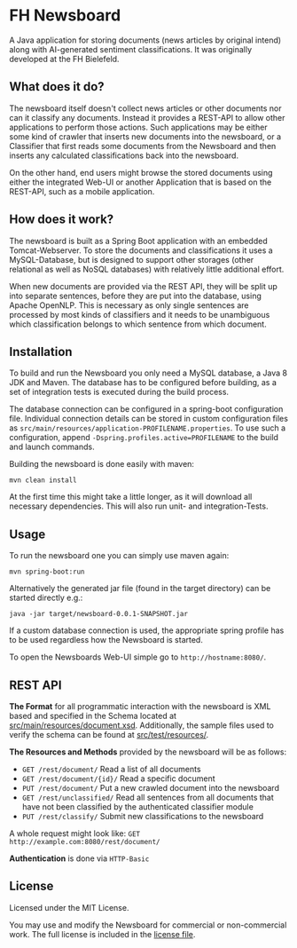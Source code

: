# FH Newsboard
A Java application for storing documents (news articles by original intend)
along with AI-generated sentiment classifications.
It was originally developed at the FH Bielefeld.

## What does it do?
The newsboard itself doesn't collect news articles or other documents nor can it
classify any documents.
Instead it provides a REST-API to allow other applications to perform those actions.
Such applications may be either some kind of crawler that inserts new documents into the newsboard,
or a Classifier that first reads some documents from the Newsboard and then inserts any calculated
classifications back into the newsboard.

On the other hand, end users might browse the stored documents using either the integrated Web-UI
or another Application that is based on the REST-API, such as a mobile application.

## How does it work?
The newsboard is built as a Spring Boot application with an embedded Tomcat-Webserver.
To store the documents and classifications it uses a MySQL-Database, but is designed to support
other storages (other relational as well as NoSQL databases) with relatively little additional effort. 

When new documents are provided via the REST API, they will be split up into separate sentences,
before they are put into the database, using Apache OpenNLP. This is necessary as only single sentences are processed by most kinds of classifiers
and it needs to be unambiguous which classification belongs to which sentence from which document.

## Installation
To build and run the Newsboard you only need a MySQL database, a Java 8 JDK and Maven.
The database has to be configured before building, as a set of
integration tests is executed during the build process. 

The database connection can be configured in a spring-boot configuration file.
Individual connection details can be stored in custom configuration files as `src/main/resources/application-PROFILENAME.properties`.
To use such a configuration, append `-Dspring.profiles.active=PROFILENAME` to the build and launch commands.

Building the newsboard is done easily with maven:

    mvn clean install
    
At the first time this might take a little longer, as it will download all necessary dependencies.
This will also run unit- and integration-Tests.

## Usage
To run the newsboard one you can simply use maven again: 

    mvn spring-boot:run

Alternatively the generated jar file (found in the target directory)
can be started directly e.g.:

    java -jar target/newsboard-0.0.1-SNAPSHOT.jar

If a custom database connection is used, the appropriate spring profile has to be used regardless
how the Newsboard is started.

To open the Newsboards Web-UI simple go to  `http://hostname:8080/`.

## REST API
**The Format** for all programmatic interaction with the newsboard is XML based
and specified in the Schema located at [src/main/resources/document.xsd](src/main/resources/document.xsd).
Additionally, the sample files used to verify the schema can be found at [src/test/resources/](src/test/resources/). 

**The Resources and Methods** provided by the newsboard will be as follows:

- `GET /rest/document/` Read a list of all documents
- `GET /rest/document/{id}/` Read a specific document
- `PUT /rest/document/` Put a new crawled document into the newsboard
- `GET /rest/unclassified/` Read all sentences from all documents that have
not been classified by the authenticated classifier module
- `PUT /rest/classify/` Submit new classifications to the newsboard

A whole request might look like:
`GET http://example.com:8080/rest/document/`

**Authentication** is done via `HTTP-Basic`

## License
Licensed under the MIT License.

You may use and modify the Newsboard for commercial or non-commercial work.
The full license is included in the [license file](LICENSE).
